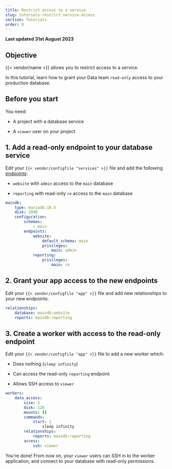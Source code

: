 ```yaml
---
title: Restrict access to a service
slug: tutorials-restrict-service-access
section: Tutorials
order: 9
---
```


**Last updated 31st August 2023**



## Objective  

{{< vendor/name >}} allows you to restrict access to a service. 

In this tutorial, learn how to grant your Data team `read-only` access to your production database.

## Before you start

You need:

- A project with a database service

- A `viewer` user on your project


## 1. Add a read-only endpoint to your database service

Edit your `{{< vendor/configfile "services" >}}` file and add the following [endpoints](../add-services/mysql/_index.md#define-permissions):

- `website` with `admin` access to the `main` database

- `reporting` with read-only `ro` access to the `main` database


```yaml {configFile="services"}
maindb:
    type: mariadb:10.5
    disk: 2048
    configuration:
        schemas:
            - main
        endpoints:
            website:
                default_schema: main
                privileges:
                    main: admin
            reporting:
                privileges:
                    main: ro
```

## 2. Grant your app access to the new endpoints

Edit your `{{< vendor/configfile "app" >}}` file and add new relationships to your new endpoints:

```yaml {configFile="app"}
relationships:
    database: maindb:website
    reports: maindb:reporting
```

## 3. Create a worker with access to the read-only endpoint

Edit your `{{< vendor/configfile "app" >}}` file to add a new worker which:

- Does nothing (`sleep infinity`) 

- Can access the read-only `reporting` endpoint

- Allows SSH access to `viewer`


```yaml {configFile="app"}
workers:
    data_access:
        size: S
        disk: 128
        mounts: {}
        commands:
            start: |
                sleep infinity
        relationships:
            reports: maindb:reporting
        access:
            ssh: viewer
```

You're done!
From now on, your `viewer` users can SSH in to the worker application,
and connect to your database with read-only permissions.
